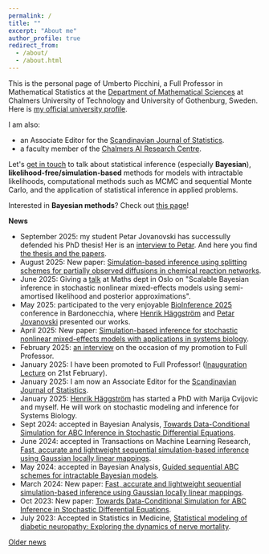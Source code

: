 ```yaml
---
permalink: /
title: ""
excerpt: "About me"
author_profile: true
redirect_from: 
  - /about/
  - /about.html
---
```


This is the personal page of Umberto Picchini, a Full Professor in Mathematical Statistics at the [Department of Mathematical Sciences](https://www.chalmers.se/en/departments/math/Pages/default.aspx) at Chalmers University of Technology and University of Gothenburg, Sweden. Here is <a href="https://www.gu.se/en/about/find-staff/umbertopicchini">my official university profile</a>. 

I am also:
* an Associate Editor for the [Scandinavian Journal of Statistics](https://onlinelibrary.wiley.com/journal/14679469).
* a faculty member of the [Chalmers AI Research Centre](https://www.chalmers.se/en/centres/chair/). 

Let's [get in touch](contact) to talk about statistical inference (especially **Bayesian**), **likelihood-free/simulation-based** methods for models with intractable likelihoods, computational methods such as MCMC and sequential Monte Carlo, and the application of statistical inference in applied problems.

Interested in **Bayesian methods**? Check out [this page](bayes)!


**News**

- September 2025: my student Petar Jovanovski has successully defended his PhD thesis! Her is an [interview to Petar](https://www.chalmers.se/en/current/news/mv-better-inference-for-stochastic-dynamical-systems/). And here you find [the thesis and the papers](https://research.chalmers.se/en/publication/547984).
- August 2025: New paper: [Simulation-based inference using splitting schemes for partially observed diffusions in chemical reaction networks](https://arxiv.org/abs/2508.11438).
- June 2025: Giving a [talk](https://www.mn.uio.no/math/english/research/groups/statistics-data-science/events/seminars/spring_2025/umberto-picchini.html) at Maths dept in Oslo on "Scalable Bayesian inference in stochastic nonlinear mixed-effects models using semi-amortised likelihood and posterior approximations".
- May 2025: participated to the very enjoyable [BioInference 2025](https://bioinference.github.io/2025/) conference in Bardonecchia, where [Henrik Häggström](https://www.chalmers.se/en/persons/henhagg/) and [Petar Jovanovski](https://research.chalmers.se/en/person/?cid=petarj) presented our works.
- April 2025: New paper: [Simulation-based inference for stochastic nonlinear mixed-effects models with applications in systems biology](https://arxiv.org/abs/2504.11279).
- February 2025: [an interview](https://www.chalmers.se/en/current/news/mv-statistical-inference-and-simulations-in-stochastic-modelling/) on the occasion of my promotion to Full Professor.
- January 2025: I have been promoted to Full Professor! ([Inauguration Lecture](https://www.chalmers.se/en/current/calendar/mv-inauguration-lecture-umberto-picchini/) on 21st February).
- January 2025: I am now an Associate Editor for the [Scandinavian Journal of Statistics](https://onlinelibrary.wiley.com/journal/14679469).
- January 2025: [Henrik Häggström](https://www.chalmers.se/en/persons/henhagg/) has started a PhD with Marija Cvijovic and myself. He will work on stochastic modeling and inference for Systems Biology.
- Sept 2024: accepted in Bayesian Analysis, [Towards Data-Conditional Simulation for ABC Inference in Stochastic Differential Equations](https://doi.org/10.1214/24-BA1467).
- June 2024: accepted in Transactions on Machine Learning Research, [Fast, accurate and lightweight sequential simulation-based inference using Gaussian locally linear mappings](https://openreview.net/forum?id=Q0nzpRcwWn).
- May 2024: accepted in Bayesian Analysis, [Guided sequential ABC schemes for intractable Bayesian models](https://doi.org/10.1214/24-BA1451).
- March 2024: New paper: [Fast, accurate and lightweight sequential simulation-based inference using Gaussian locally linear mappings](https://arxiv.org/abs/2403.07454).
- Oct 2023: New paper: [Towards Data-Conditional Simulation for ABC Inference in Stochastic Differential Equations](https://arxiv.org/abs/2310.10329).
- July 2023: Accepted in Statistics in Medicine, [Statistical modeling of diabetic neuropathy: Exploring the dynamics of nerve mortality](https://arxiv.org/abs/2302.06374).

[Older news](oldnews)
